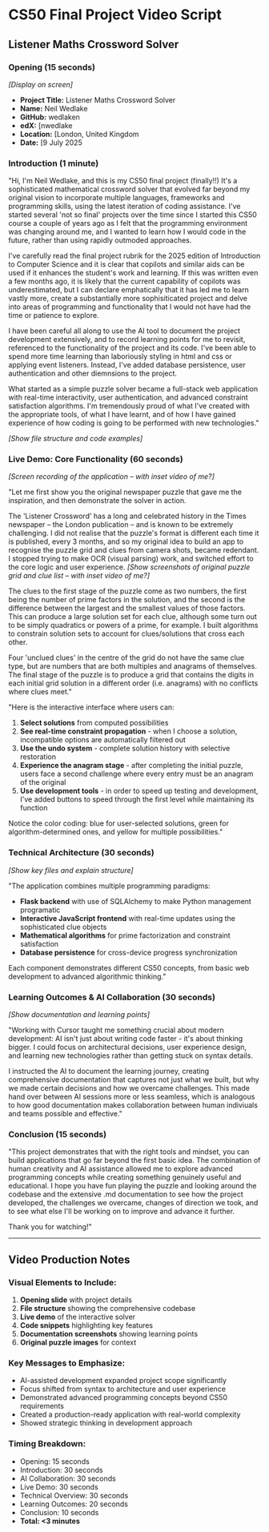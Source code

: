 # CS50 Final Project Video Script
## Listener Maths Crossword Solver

### Opening (15 seconds)
*[Display on screen]*
- **Project Title:** Listener Maths Crossword Solver
- **Name:** Neil Wedlake
- **GitHub:** wedlaken
- **edX:** [nwedlake
- **Location:** [London, United Kingdom
- **Date:** [9 July 2025

### Introduction (1 minute)
"Hi, I'm Neil Wedlake, and this is my CS50 final project (finally!!) It's a sophisticated mathematical crossword solver that evolved far beyond my original vision to incorporate multiple languages, frameworks and programming skills, using the latest iteration of coding assistance. I've started several 'not so final' projects over the time since I started this CS50 course a couple of years ago as I felt that the programming environment was changing around me, and I wanted to learn how I would code in the future, rather than using rapidly outmoded approaches. 

I've carefully read the final project rubrik for the 2025 edition of Introduction to Computer Science and it is clear that copilots and similar aids can be used if it enhances the student's work and learning. If this was written even a few months ago, it is likely that the current capability of copilots was underestimated, but I can declare emphatically that it has led me to learn vastly more, create a substantially more sophisiticated project and delve into areas of programming and functionality that I would not have had the time or patience to explore. 

I have been careful all along to use the AI tool to document the project development extensively, and to record learning points for me to revisit, referenced to the functionality of the project and its code. I've been able to spend more time learning than laboriously styling in html and css or applying event listeners. Instead, I've added database persistence, user authentication and other diemnsions to the project.

What started as a simple puzzle solver became a full-stack web application with real-time interactivity, user authentication, and advanced constraint satisfaction algorithms. I'm tremendously proud of what I've created with the appropriate tools, of what I have learnt, and of how I have gained experience of how coding is going to be performed with new technologies."

*[Show file structure and code examples]*

### Live Demo: Core Functionality (60 seconds)
*[Screen recording of the application – with inset video of me?]*

"Let me first show you the original newspaper puzzle that gave me the inspiration, and then demonstrate the solver in action.

The 'Listener Crossword' has a long and celebrated history in the Times newspaper – the London publication – and is known to be extremely challenging. I did not realise that the puzzle's format is different each time it is published, every 3 months, and so my original idea to build an app to recognise the puzzle grid and clues from camera shots, became redendant. I stopped trying to make OCR (visual parsing) work, and switched effort to the core logic and user experience.
*[Show screenshots of original puzzle grid and clue list – with inset video of me?]*

The clues to the first stage of the puzzle come as two numbers, the first being the number of prime factors in the solution, and the second is the difference between the largest and the smallest values of those factors. This can produce a large solution set for each clue, although some turn out to be simply quadratics or powers of a prime, for example. I built algorithms to constrain solution sets to account for clues/solutions that cross each other.

Four 'unclued clues' in the centre of the grid do not have the same clue type, but are numbers that are both multiples and anagrams of themselves. The final stage of the puzzle is to produce a grid that contains the digits in each initial grid solution in a different order (i.e. anagrams) with no conflicts where clues meet."

"Here is the interactive interface where users can:

1. **Select solutions** from computed possibilities
2. **See real-time constraint propagation** - when I choose a solution, incompatible options are automatically filtered out
3. **Use the undo system** - complete solution history with selective restoration
4. **Experience the anagram stage** - after completing the initial puzzle, users face a second challenge where every entry must be an anagram of the original
5. **Use development tools** - in order to speed up testing and development, I've added buttons to speed through the first level while maintaining its function

Notice the color coding: blue for user-selected solutions, green for algorithm-determined ones, and yellow for multiple possibilities."

### Technical Architecture (30 seconds)
*[Show key files and explain structure]*

"The application combines multiple programming paradigms:
- **Flask backend** with use of SQLAlchemy to make Python management programatic
- **Interactive JavaScript frontend** with real-time updates using the sophisticated clue objects
- **Mathematical algorithms** for prime factorization and constraint satisfaction
- **Database persistence** for cross-device progress synchronization

Each component demonstrates different CS50 concepts, from basic web development to advanced algorithmic thinking."

### Learning Outcomes & AI Collaboration (30 seconds)
*[Show documentation and learning points]*

"Working with Cursor taught me something crucial about modern development: AI isn't just about writing code faster - it's about thinking bigger. I could focus on architectural decisions, user experience design, and learning new technologies rather than getting stuck on syntax details.

I instructed the AI to document the learning journey, creating comprehensive documentation that captures not just what we built, but why we made certain decisions and how we overcame challenges. This made hand over between AI sessions more or less seamless, which is analogous to how good documentation makes collaboration between human indiviuals and teams possible and effective."

### Conclusion (15 seconds)
"This project demonstrates that with the right tools and mindset, you can build applications that go far beyond the first basic idea. The combination of human creativity and AI assistance allowed me to explore advanced programming concepts while creating something genuinely useful and educational. I hope you have fun playing the puzzle and looking around the codebase and the extensive .md documentation to see how the project developed, the challenges we overcame, changes of direction we took, and to see what else I'll be working on to improve and advance it further.

Thank you for watching!"

---

## Video Production Notes

### Visual Elements to Include:
1. **Opening slide** with project details
2. **File structure** showing the comprehensive codebase
3. **Live demo** of the interactive solver
4. **Code snippets** highlighting key features
5. **Documentation screenshots** showing learning points
6. **Original puzzle images** for context

### Key Messages to Emphasize:
- AI-assisted development expanded project scope significantly
- Focus shifted from syntax to architecture and user experience
- Demonstrated advanced programming concepts beyond CS50 requirements
- Created a production-ready application with real-world complexity
- Showed strategic thinking in development approach

### Timing Breakdown:
- Opening: 15 seconds
- Introduction: 30 seconds  
- AI Collaboration: 30 seconds
- Live Demo: 30 seconds
- Technical Overview: 30 seconds
- Learning Outcomes: 20 seconds
- Conclusion: 10 seconds
- **Total: <3 minutes** 